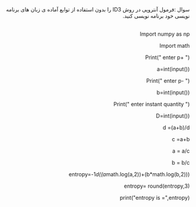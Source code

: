 <div dir="rtl">
سوال :فرمول آنتروپی در روش ID3 را بدون استفاده از توابع آماده ی زبان های برنامه نویسی خود برنامه نویسی کنید.
</div>
<br/>
<div dir="rtl">
  
Import numpy as np
  
Import math
  
Print(" enter p+ ")
  
a=int(input())
  
Print(" enter p- ")
  
b=int(input())
  
Print(" enter instant quantity ")
  
D=int(input())
  
d =(a+b)/d
  
c =a+b
  
a = a/c

b = b/c

entropy=-1*d((a*math.log(a,2))+(b*math.log(b,2)))

entropy= round(entropy,3)

print("entropy is =",entropy)
</div>